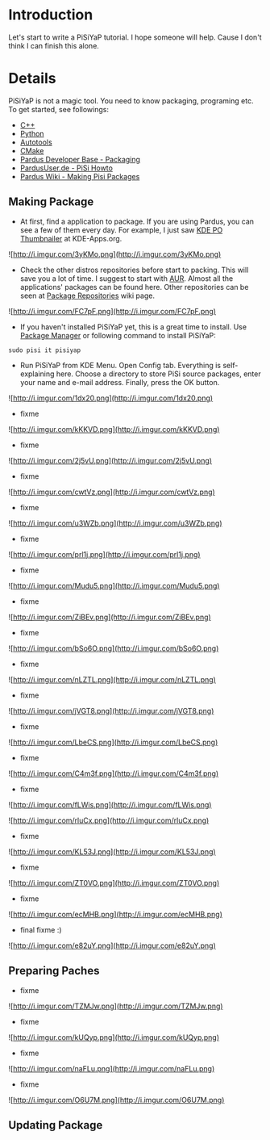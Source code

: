 # Introduction #

Let's start to write a PiSiYaP tutorial. I hope someone will help. Cause I don't think I can finish this alone.


# Details #
PiSiYaP is not a magic tool. You need to know packaging, programing etc. To get started, see followings:
  * [C++](http://en.wikipedia.org/wiki/C%2B%2B)
  * [Python](http://www.python.org/)
  * [Autotools](http://en.wikipedia.org/wiki/GNU_build_system)
  * [CMake](http://www.cmake.org/)
  * [Pardus Developer Base - Packaging](http://developer.pardus.org.tr/guides/packaging/index.html)
  * [PardusUser.de - PiSi Howto](http://www.pardususer.de/index.php?action=repository&dir=/pisi-howto)
  * [Pardus Wiki - Making Pisi Packages](http://en.pardus-wiki.org/Making_Pisi_Packages)

## Making Package ##

  * At first, find a application to package. If you are using Pardus, you can see a few of them every day. For example, I just saw [KDE PO Thumbnailer](http://kde-apps.org/content/show.php?action=content&content=142036) at KDE-Apps.org.

![http://i.imgur.com/3yKMo.png](http://i.imgur.com/3yKMo.png)

  * Check the other distros repositories before start to packing. This will save you a lot of time. I suggest to start with [AUR](https://aur.archlinux.org/packages.php?ID=49328). Almost all the applications' packages can be found here. Other repositories can be seen at [Package Repositories](http://code.google.com/p/happy-kitty/wiki/PackageRepositories) wiki page.

![http://i.imgur.com/FC7pF.png](http://i.imgur.com/FC7pF.png)

  * If you haven't installed PiSiYaP yet, this is a great time to install. Use [Package Manager](http://en.pardus-wiki.org/Package_Manager) or following command to install PiSiYaP:
```
sudo pisi it pisiyap
```

  * Run PiSiYaP from KDE Menu. Open Config tab. Everything is self-explaining here. Choose a directory to store PiSi source packages, enter your name and e-mail address. Finally, press the OK button.

![http://i.imgur.com/1dx20.png](http://i.imgur.com/1dx20.png)

  * fixme

![http://i.imgur.com/kKKVD.png](http://i.imgur.com/kKKVD.png)

  * fixme

![http://i.imgur.com/2j5vU.png](http://i.imgur.com/2j5vU.png)

  * fixme

![http://i.imgur.com/cwtVz.png](http://i.imgur.com/cwtVz.png)

  * fixme

![http://i.imgur.com/u3WZb.png](http://i.imgur.com/u3WZb.png)

  * fixme

![http://i.imgur.com/prl1j.png](http://i.imgur.com/prl1j.png)

  * fixme

![http://i.imgur.com/Mudu5.png](http://i.imgur.com/Mudu5.png)

  * fixme

![http://i.imgur.com/ZiBEv.png](http://i.imgur.com/ZiBEv.png)

  * fixme

![http://i.imgur.com/bSo6O.png](http://i.imgur.com/bSo6O.png)

  * fixme

![http://i.imgur.com/nLZTL.png](http://i.imgur.com/nLZTL.png)

  * fixme

![http://i.imgur.com/jVGT8.png](http://i.imgur.com/jVGT8.png)

  * fixme

![http://i.imgur.com/LbeCS.png](http://i.imgur.com/LbeCS.png)

  * fixme

![http://i.imgur.com/C4m3f.png](http://i.imgur.com/C4m3f.png)

  * fixme

![http://i.imgur.com/fLWis.png](http://i.imgur.com/fLWis.png)

![http://i.imgur.com/rluCx.png](http://i.imgur.com/rluCx.png)

  * fixme

![http://i.imgur.com/KL53J.png](http://i.imgur.com/KL53J.png)

  * fixme

![http://i.imgur.com/ZT0VO.png](http://i.imgur.com/ZT0VO.png)

  * fixme

![http://i.imgur.com/ecMHB.png](http://i.imgur.com/ecMHB.png)

  * final fixme :)

![http://i.imgur.com/e82uY.png](http://i.imgur.com/e82uY.png)


## Preparing Paches ##

  * fixme

![http://i.imgur.com/TZMJw.png](http://i.imgur.com/TZMJw.png)

  * fixme

![http://i.imgur.com/kUQyp.png](http://i.imgur.com/kUQyp.png)

  * fixme

![http://i.imgur.com/naFLu.png](http://i.imgur.com/naFLu.png)


  * fixme

![http://i.imgur.com/O6U7M.png](http://i.imgur.com/O6U7M.png)

## Updating Package ##
